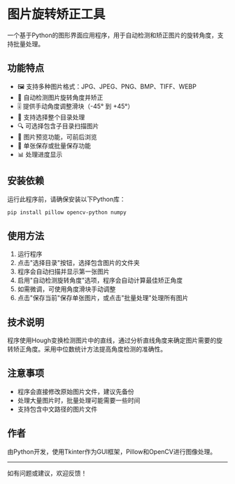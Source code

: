 # 图片旋转矫正工具

一个基于Python的图形界面应用程序，用于自动检测和矫正图片的旋转角度，支持批量处理。

## 功能特点

- 🖼️ 支持多种图片格式：JPG、JPEG、PNG、BMP、TIFF、WEBP
- 🔄 自动检测图片旋转角度并矫正
- 🎚️ 提供手动角度调整滑块（-45° 到 +45°）
- 📁 支持选择整个目录处理
- 🔍 可选择包含子目录扫描图片
- 👀 图片预览功能，可前后浏览
- 💾 单张保存或批量保存功能
- 📊 处理进度显示

## 安装依赖

运行此程序前，请确保安装以下Python库：

```bash
pip install pillow opencv-python numpy
```

## 使用方法

1. 运行程序
2. 点击"选择目录"按钮，选择包含图片的文件夹
3. 程序会自动扫描并显示第一张图片
4. 启用"自动检测旋转角度"选项，程序会自动计算最佳矫正角度
5. 如需微调，可使用角度滑块手动调整
6. 点击"保存当前"保存单张图片，或点击"批量处理"处理所有图片

## 技术说明

程序使用Hough变换检测图片中的直线，通过分析直线角度来确定图片需要的旋转矫正角度。采用中位数统计方法提高角度检测的准确性。

## 注意事项

- 程序会直接修改原始图片文件，建议先备份
- 处理大量图片时，批量处理可能需要一些时间
- 支持包含中文路径的图片文件

## 作者

由Python开发，使用Tkinter作为GUI框架，Pillow和OpenCV进行图像处理。

---

如有问题或建议，欢迎反馈！